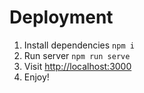# Deployment

1. Install dependencies `npm i`
1. Run server `npm run serve`
1. Visit [http://localhost:3000](http://localhost:3000)
1. Enjoy!